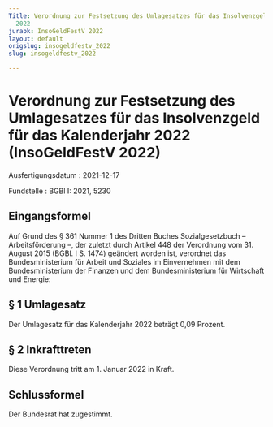 ```yaml
---
Title: Verordnung zur Festsetzung des Umlagesatzes für das Insolvenzgeld für das Kalenderjahr
  2022
jurabk: InsoGeldFestV 2022
layout: default
origslug: insogeldfestv_2022
slug: insogeldfestv_2022

---
```


# Verordnung zur Festsetzung des Umlagesatzes für das Insolvenzgeld für das Kalenderjahr 2022 (InsoGeldFestV 2022)

Ausfertigungsdatum
:   2021-12-17

Fundstelle
:   BGBl I: 2021, 5230


## Eingangsformel

Auf Grund des § 361 Nummer 1 des Dritten Buches Sozialgesetzbuch – Arbeitsförderung –, der zuletzt durch Artikel 448 der Verordnung vom 31. August 2015 (BGBl. I S. 1474) geändert worden ist, verordnet das Bundesministerium für Arbeit und Soziales im Einvernehmen mit dem Bundesministerium der Finanzen und dem Bundesministerium für Wirtschaft und Energie:


## § 1 Umlagesatz

Der Umlagesatz für das Kalenderjahr 2022 beträgt 0,09 Prozent.


## § 2 Inkrafttreten

Diese Verordnung tritt am 1. Januar 2022 in Kraft.


## Schlussformel

Der Bundesrat hat zugestimmt.


